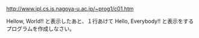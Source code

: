 http://www.ipl.cs.is.nagoya-u.ac.jp/~prog1/c01.htm

Hellow, World!! と表示したあと、１行あけて Hello, Everybody!! と表示をするプログラムを作成しなさい。
